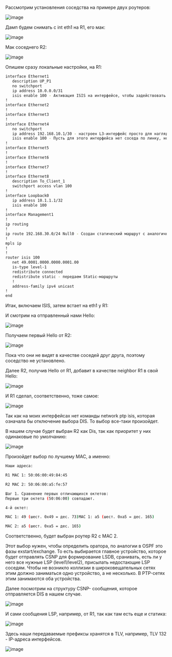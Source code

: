 Рассмотрим установления соседства на примере двух роутеров:

![image](https://private-user-images.githubusercontent.com/cb620f1e-673c-4bda-9b23-e91a5830e9b0)

Дамп будем снимать с int eth1 на R1, его мак:

![image](https://github.com/user-attachments/assets/0eb6da02-6d12-4e9b-b3fc-b4a3a1295a73)

Мак соседнего R2:

![image](https://github.com/user-attachments/assets/b6c22128-c1ba-4de0-a67e-8e1fdea94bb9)

Опишем сразу локальные настройки, на R1:

```bash
interface Ethernet1
   description UP_P1
   no switchport
   ip address 10.0.0.0/31
   isis enable 100 - Активация ISIS на интерфейсе, чтобы задействовать его в обмене маршрутной информацией.
!
interface Ethernet2
!
interface Ethernet3
!
interface Ethernet4
   no switchport
   ip address 192.168.10.1/30 - настроен L3-интерфейс просто для наглядности передачи LSP в дампе.
   isis enable 100 - Пусть для этого интерфейса нет соседа по линку, но мы включаем на нем ISIS для возможности передать маршрут до 192.168.10.1/30.Вторым способом могло быть объявление сети через network в router ISIS.
!
interface Ethernet5
!
interface Ethernet6
!
interface Ethernet7
!
interface Ethernet8
   description To_Client_1
   switchport access vlan 100
!
interface Loopback0
   ip address 10.1.1.1/32
   isis enable 100
!
interface Management1
!
ip routing
!
ip route 192.168.30.0/24 Null0 - Создан статический маршрут с аналогичной целью для дампа.
!
mpls ip
!
!
router isis 100
   net 49.0001.0000.0000.0001.00
   is-type level-1
   redistribute connected 
   redistribute static - передаем Static-маршруты
   !
   address-family ipv4 unicast
!
end
```

Итак, включаем ISIS, затем встает на eth1 у R1:

И смотрим на отправленный нами Hello:

![image](https://github.com/user-attachments/assets/5cd768bd-440d-4291-8321-a09c2cb95b12)

Получаем первый Hello от R2:

![image](https://github.com/user-attachments/assets/79c28aa6-9958-403a-810d-54acf1d02ec7)

Пока что они не видят в качестве соседей друг друга, поэтому соседство не установлено.

Далее R2, получив Hello от R1, добавит в качестве neighbor R1 в свой Hello:

![image](https://github.com/user-attachments/assets/ded654e0-eafb-4fb1-b533-ffcd358e92cd)

И R1 сделал, соответственно, тоже самое:

![image](https://github.com/user-attachments/assets/d943eedc-11d9-462a-8582-eba6cd6a5bd1)

Так как на моих интерфейсах нет команды network ptp isis, которая означала бы отключение выбора DIS. То выбор все-таки произойдет.

В нашем случае будет выбран R2 как Dis, так как приоритет у них одинаковые по умолчанию:

![image](https://github.com/user-attachments/assets/5a972aec-8e64-49f1-8960-f5124d47cefa)

Произойдет выбор по лучшему MAC, а именно:

```bash
Наши адреса:

R1 MAC 1: 50:06:00:49:84:45

R2 MAC 2: 50:06:00:a5:fe:57

Шаг 1. Сравнение первых отличающихся октетов:
Первые три октета (50:06:00) совпадают.

4-й октет:

MAC 1: 49 (шест. 0x49 = дес. 73)MAC 1: a5 (шест. 0xa5 = дес. 165)

MAC 2: a5 (шест. 0xa5 = дес. 165)
```
Соответственно, будет выбран роутер R2 с MAC 2.

Этот выбор нужен, чтобы определить оратора, по аналогии в OSPF это фазы exstart/exchange. То есть выбирается главное устройство, которое будет отправлять CSNP для формирование LSDB, сранивать, есть ли у него все нужные LSP (level1/level2), присылать недостающие LSP соседям. Чтобы не возникло коллизии в широковещательных сетях этим должно заниматься одно устройство, а не несколько. В PTP-сетях этим занимаются оба устройства.

Далее посмотрим на структуру CSNP- сообщения, которое отправляется DIS в нашем случае.

![image](https://github.com/user-attachments/assets/fe6d6071-e846-4160-b5ea-bd5e276afcce)

И сами сообщения LSP, например, от R1, так как там есть еще и статика:

![image](https://github.com/user-attachments/assets/2589f791-c31c-40b8-9a86-cdbd97376ff1)

Здесь наши передаваемые префиксы хранятся в TLV, например, TLV 132 - IP-адреса интерфейсов.

![image](https://github.com/user-attachments/assets/869bd8d4-7db5-46f1-8e9f-e4048e911783)


